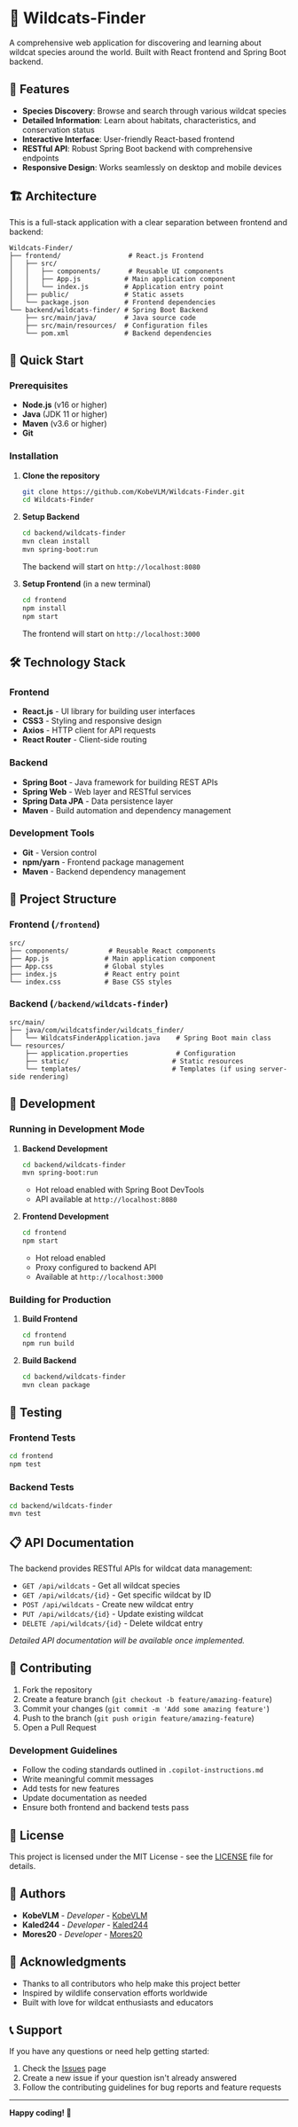 # 🐾 Wildcats-Finder

A comprehensive web application for discovering and learning about wildcat species around the world. Built with React frontend and Spring Boot backend.

## 🌟 Features

- **Species Discovery**: Browse and search through various wildcat species
- **Detailed Information**: Learn about habitats, characteristics, and conservation status
- **Interactive Interface**: User-friendly React-based frontend
- **RESTful API**: Robust Spring Boot backend with comprehensive endpoints
- **Responsive Design**: Works seamlessly on desktop and mobile devices

## 🏗️ Architecture

This is a full-stack application with a clear separation between frontend and backend:

```
Wildcats-Finder/
├── frontend/                 # React.js Frontend
│   ├── src/
│   │   ├── components/       # Reusable UI components
│   │   ├── App.js           # Main application component
│   │   └── index.js         # Application entry point
│   ├── public/              # Static assets
│   └── package.json         # Frontend dependencies
└── backend/wildcats-finder/ # Spring Boot Backend
    ├── src/main/java/       # Java source code
    ├── src/main/resources/  # Configuration files
    └── pom.xml              # Backend dependencies
```

## 🚀 Quick Start

### Prerequisites

- **Node.js** (v16 or higher)
- **Java** (JDK 11 or higher)
- **Maven** (v3.6 or higher)
- **Git**

### Installation

1. **Clone the repository**

   ```bash
   git clone https://github.com/KobeVLM/Wildcats-Finder.git
   cd Wildcats-Finder
   ```

2. **Setup Backend**

   ```bash
   cd backend/wildcats-finder
   mvn clean install
   mvn spring-boot:run
   ```

   The backend will start on `http://localhost:8080`

3. **Setup Frontend** (in a new terminal)
   ```bash
   cd frontend
   npm install
   npm start
   ```
   The frontend will start on `http://localhost:3000`

## 🛠️ Technology Stack

### Frontend

- **React.js** - UI library for building user interfaces
- **CSS3** - Styling and responsive design
- **Axios** - HTTP client for API requests
- **React Router** - Client-side routing

### Backend

- **Spring Boot** - Java framework for building REST APIs
- **Spring Web** - Web layer and RESTful services
- **Spring Data JPA** - Data persistence layer
- **Maven** - Build automation and dependency management

### Development Tools

- **Git** - Version control
- **npm/yarn** - Frontend package management
- **Maven** - Backend dependency management

## 📁 Project Structure

### Frontend (`/frontend`)

```
src/
├── components/          # Reusable React components
├── App.js              # Main application component
├── App.css             # Global styles
├── index.js            # React entry point
└── index.css           # Base CSS styles
```

### Backend (`/backend/wildcats-finder`)

```
src/main/
├── java/com/wildcatsfinder/wildcats_finder/
│   └── WildcatsFinderApplication.java    # Spring Boot main class
└── resources/
    ├── application.properties            # Configuration
    ├── static/                          # Static resources
    └── templates/                       # Templates (if using server-side rendering)
```

## 🔧 Development

### Running in Development Mode

1. **Backend Development**

   ```bash
   cd backend/wildcats-finder
   mvn spring-boot:run
   ```

   - Hot reload enabled with Spring Boot DevTools
   - API available at `http://localhost:8080`

2. **Frontend Development**
   ```bash
   cd frontend
   npm start
   ```
   - Hot reload enabled
   - Proxy configured to backend API
   - Available at `http://localhost:3000`

### Building for Production

1. **Build Frontend**

   ```bash
   cd frontend
   npm run build
   ```

2. **Build Backend**
   ```bash
   cd backend/wildcats-finder
   mvn clean package
   ```

## 🧪 Testing

### Frontend Tests

```bash
cd frontend
npm test
```

### Backend Tests

```bash
cd backend/wildcats-finder
mvn test
```

## 📋 API Documentation

The backend provides RESTful APIs for wildcat data management:

- `GET /api/wildcats` - Get all wildcat species
- `GET /api/wildcats/{id}` - Get specific wildcat by ID
- `POST /api/wildcats` - Create new wildcat entry
- `PUT /api/wildcats/{id}` - Update existing wildcat
- `DELETE /api/wildcats/{id}` - Delete wildcat entry

_Detailed API documentation will be available once implemented._

## 🤝 Contributing

1. Fork the repository
2. Create a feature branch (`git checkout -b feature/amazing-feature`)
3. Commit your changes (`git commit -m 'Add some amazing feature'`)
4. Push to the branch (`git push origin feature/amazing-feature`)
5. Open a Pull Request

### Development Guidelines

- Follow the coding standards outlined in `.copilot-instructions.md`
- Write meaningful commit messages
- Add tests for new features
- Update documentation as needed
- Ensure both frontend and backend tests pass

## 📄 License

This project is licensed under the MIT License - see the [LICENSE](LICENSE) file for details.

## 👥 Authors

- **KobeVLM** - _Developer_ - [KobeVLM](https://github.com/KobeVLM)
- **Kaled244** - _Developer_ - [Kaled244](https://github.com/Kaled244)
- **Mores20** - _Developer_ - [Mores20](https://github.com/Mores20)

## 🙏 Acknowledgments

- Thanks to all contributors who help make this project better
- Inspired by wildlife conservation efforts worldwide
- Built with love for wildcat enthusiasts and educators

## 📞 Support

If you have any questions or need help getting started:

1. Check the [Issues](https://github.com/KobeVLM/Wildcats-Finder/issues) page
2. Create a new issue if your question isn't already answered
3. Follow the contributing guidelines for bug reports and feature requests

---

**Happy coding! 🐾**
